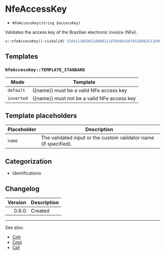 # NfeAccessKey

- `NfeAccessKey(string $accessKey)`

Validates the access key of the Brazilian electronic invoice (NFe).

```php
v::nfeAccessKey()->isValid('31841136830118868211870485416765268625116906'); // true
```

## Templates

### `NfeAccessKey::TEMPLATE_STANDARD`

| Mode       | Template                                    |
|------------|---------------------------------------------|
| `default`  | {{name}} must be a valid NFe access key     |
| `inverted` | {{name}} must not be a valid NFe access key |

## Template placeholders

| Placeholder | Description                                                      |
|-------------|------------------------------------------------------------------|
| `name`      | The validated input or the custom validator name (if specified). |

## Categorization

- Identifications

## Changelog

| Version | Description |
|--------:|-------------|
|   0.6.0 | Created     |

***
See also:

- [Cnh](Cnh.md)
- [Cnpj](Cnpj.md)
- [Cpf](Cpf.md)
